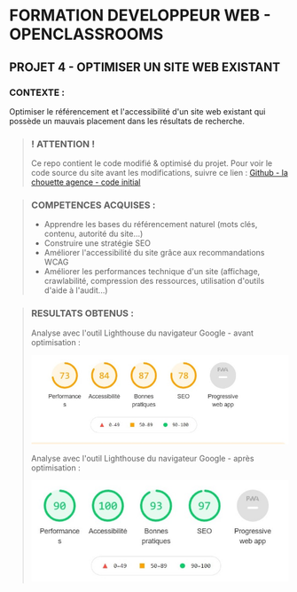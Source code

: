 # FORMATION DEVELOPPEUR WEB - OPENCLASSROOMS
## PROJET 4 - OPTIMISER UN SITE WEB EXISTANT

### CONTEXTE :
Optimiser le référencement et l'accessibilité d'un site web existant qui possède un mauvais placement dans les résultats de recherche.

> ### **! ATTENTION !**
> Ce repo contient le code modifié & optimisé du projet. Pour voir le code source du site avant les modifications, suivre ce lien :
> [Github - la chouette agence - code initial](https://github.com/Mary-Clb/PROJET4_LACHOUETTE_INITIAL)

> ### COMPETENCES ACQUISES :
>
> - Apprendre les bases du référencement naturel (mots clés, contenu, autorité du site...)
> - Construire une stratégie SEO
> - Améliorer l'accessibilité du site grâce aux recommandations WCAG
> - Améliorer les performances technique d'un site (affichage, crawlabilité, compression des ressources, utilisation d'outils d'aide à l'audit...)

> ### RESULTATS OBTENUS :
> Analyse avec l'outil Lighthouse du navigateur Google - avant optimisation :  
> 
> ![Screenshot avant modifications](perf.jpg)
> 
> Analyse avec l'outil Lighthouse du navigateur Google - après optimisation :  
> 
> ![Screenshot après modifications](perfmodif.jpg)


